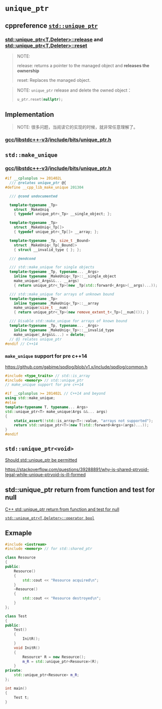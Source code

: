 # `unique_ptr`



## cppreference [`std::unique_ptr`](https://en.cppreference.com/w/cpp/memory/unique_ptr) 



### [std::unique_ptr<T,Deleter>::release](https://en.cppreference.com/w/cpp/memory/unique_ptr/release) and [std::unique_ptr<T,Deleter>::reset](https://en.cppreference.com/w/cpp/memory/unique_ptr/reset)

> NOTE: 
>
> release: returns a pointer to the managed object and **releases the ownership**
>
> reset: Replaces the managed object.

> NOTE:  `unique_ptr` release and delete the owned object：
>
> ```c++
> u_ptr.reset(nullptr);
> ```
>
> 



## Implementation

> NOTE: 很多问题，当阅读它的实现的时候，就非常任意理解了。

### [gcc](https://github.com/gcc-mirror/gcc)/[libstdc++-v3](https://github.com/gcc-mirror/gcc/tree/master/libstdc%2B%2B-v3)/[include](https://github.com/gcc-mirror/gcc/tree/master/libstdc%2B%2B-v3/include)/[bits](https://github.com/gcc-mirror/gcc/tree/master/libstdc%2B%2B-v3/include/bits)/[unique_ptr.h](https://github.com/gcc-mirror/gcc/blob/master/libstdc%2B%2B-v3/include/bits/unique_ptr.h)



## `std::make_unique`

### [gcc](https://github.com/gcc-mirror/gcc)/[libstdc++-v3](https://github.com/gcc-mirror/gcc/tree/master/libstdc%2B%2B-v3)/[include](https://github.com/gcc-mirror/gcc/tree/master/libstdc%2B%2B-v3/include)/[bits](https://github.com/gcc-mirror/gcc/tree/master/libstdc%2B%2B-v3/include/bits)/[unique_ptr.h](https://github.com/gcc-mirror/gcc/blob/master/libstdc%2B%2B-v3/include/bits/unique_ptr.h) 

```c++
#if __cplusplus >= 201402L
  /// @relates unique_ptr @{
#define __cpp_lib_make_unique 201304

  /// @cond undocumented

  template<typename _Tp>
    struct _MakeUniq
    { typedef unique_ptr<_Tp> __single_object; };

  template<typename _Tp>
    struct _MakeUniq<_Tp[]>
    { typedef unique_ptr<_Tp[]> __array; };

  template<typename _Tp, size_t _Bound>
    struct _MakeUniq<_Tp[_Bound]>
    { struct __invalid_type { }; };

  /// @endcond

  /// std::make_unique for single objects
  template<typename _Tp, typename... _Args>
    inline typename _MakeUniq<_Tp>::__single_object
    make_unique(_Args&&... __args)
    { return unique_ptr<_Tp>(new _Tp(std::forward<_Args>(__args)...)); }

  /// std::make_unique for arrays of unknown bound
  template<typename _Tp>
    inline typename _MakeUniq<_Tp>::__array
    make_unique(size_t __num)
    { return unique_ptr<_Tp>(new remove_extent_t<_Tp>[__num]()); }

  /// Disable std::make_unique for arrays of known bound
  template<typename _Tp, typename... _Args>
    inline typename _MakeUniq<_Tp>::__invalid_type
    make_unique(_Args&&...) = delete;
  // @} relates unique_ptr
#endif // C++14
```



### `make_unique` support for pre c++14

https://github.com/gabime/spdlog/blob/v1.x/include/spdlog/common.h

```c++
#include <type_traits> // std::is_array
#include <memory> // std::unique_ptr
// make_unique support for pre c++14

#if __cplusplus >= 201402L // C++14 and beyond
using std::make_unique;
#else
template<typename T, typename... Args>
std::unique_ptr<T> make_unique(Args &&... args)
{
    static_assert(!std::is_array<T>::value, "arrays not supported");
    return std::unique_ptr<T>(new T(std::forward<Args>(args)...));
}
#endif
```







## `std::unique_ptr<void>`

[Should std::unique_ptr be permitted](https://stackoverflow.com/questions/19840937/should-stdunique-ptrvoid-be-permitted)

https://stackoverflow.com/questions/39288891/why-is-shared-ptrvoid-legal-while-unique-ptrvoid-is-ill-formed





## std::unique_ptr return from function and test for null

[C++ std::unique_ptr return from function and test for null](https://stackoverflow.com/questions/30293338/c-stdunique-ptr-return-from-function-and-test-for-null)

[`std::unique_ptr<T,Deleter>::operator bool`](https://en.cppreference.com/w/cpp/memory/unique_ptr/operator_bool) 



## Exmaple

```c++
#include <iostream>
#include <memory> // for std::shared_ptr

class Resource
{
public:
	Resource()
	{
		std::cout << "Resource acquired\n";
	}
	~Resource()
	{
		std::cout << "Resource destroyed\n";
	}
};

class Test
{
public:
	Test()
	{
		InitR();
	}
	void InitR()
	{
		Resource* R = new Resource();
		m_R = std::unique_ptr<Resource>(R);
	}
private:
	std::unique_ptr<Resource> m_R;
};

int main()
{
	Test t;
}
```